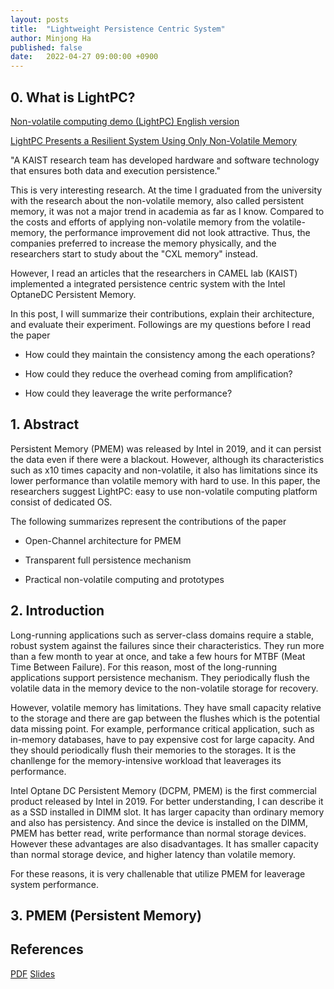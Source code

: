 ```yaml
---
layout: posts
title:  "Lightweight Persistence Centric System"
author: Minjong Ha
published: false
date:   2022-04-27 09:00:00 +0900
---
```


## 0. What is LightPC?

[Non-volatile computing demo (LightPC) English version](https://www.youtube.com/watch?v=HzYe_xooOKk&feature=emb_title)

[LightPC Presents a Resilient System Using Only Non-Volatile Memory](https://news.kaist.ac.kr/newsen/html/news/?GotoPage=1&list_e_date=&list_s_date=&mng_no=20111&mode=V&skey=&sval=)

"A KAIST research team has developed hardware and software technology that ensures both data and execution persistence."

This is very interesting research.
At the time I graduated from the university with the research about the non-volatile memory, also called persistent memory, it was not a major trend in academia as far as I know.
Compared to the costs and efforts of applying non-volatile memory from the volatile-memory, the performance improvement did not look attractive.
Thus, the companies preferred to increase the memory physically, and the researchers start to study about the "CXL memory" instead.

However, I read an articles that the researchers in CAMEL lab (KAIST) implemented a integrated persistence centric system with the Intel OptaneDC Persistent Memory.

In this post, I will summarize their contributions, explain their architecture, and evaluate their experiment.
Followings are my questions before I read the paper

* How could they maintain the consistency among the each operations?

* How could they reduce the overhead coming from amplification?

* How could they leaverage the write performance?


## 1. Abstract

Persistent Memory (PMEM) was released by Intel in 2019, and it can persist the data even if there were a blackout.
However, although its characteristics such as x10 times capacity and non-volatile, it also has limitations since its lower performance than volatile memory with hard to use.
In this paper, the researchers suggest LightPC: easy to use non-volatile computing platform consist of dedicated OS.

The following summarizes represent the contributions of the paper

* Open-Channel architecture for PMEM

* Transparent full persistence mechanism

* Practical non-volatile computing and prototypes


## 2. Introduction

Long-running applications such as server-class domains require a stable, robust system against the failures since their characteristics.
They run more than a few month to year at once, and take a few hours for MTBF (Meat Time Between Failure).
For this reason, most of the long-running applications support persistence mechanism.
They periodically flush the volatile data in the memory device to the non-volatile storage for recovery.

<!-- this is my personal opinion-->
However, volatile memory has limitations.
They have small capacity relative to the storage and there are gap between the flushes which is the potential data missing point.
For example, performance critical application, such as in-memory databases, have to pay expensive cost for large capacity.
And they should periodically flush their memories to the storages.
It is the chanllenge for the memory-intensive workload that leaverages its performance.

<!-- maybe the first and the last...-->
Intel Optane DC Persistent Memory (DCPM, PMEM) is the first commercial product released by Intel in 2019.
For better understanding, I can describe it as a SSD installed in DIMM slot.
It has larger capacity than ordinary memory and also has persistency.
And since the device is installed on the DIMM, PMEM has better read, write performance than normal storage devices.
However these advantages are also disadvantages.
It has smaller capacity than normal storage device, and higher latency than volatile memory.

For these reasons, it is very challenable that utilize PMEM for leaverage system performance.




## 3. PMEM (Persistent Memory)




## References

[PDF](https://dl.acm.org/doi/pdf/10.1145/3470496.3527397)
[Slides](https://www.iscaconf.org/isca2022/slides/isca22-kwon.pdf)
